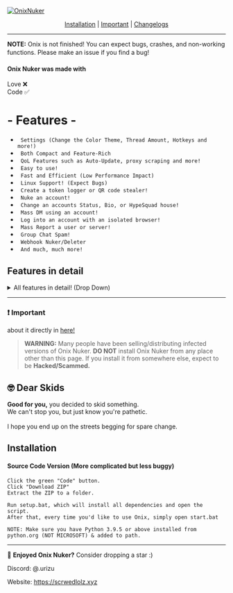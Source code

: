 <p align= center</p><a href="https://cheataway.com" target="_blank"><img src="https://i.imgur.com/Gml2nvS.png" alt="OnixNuker"></a>

<p align="center">
<a href="https://github.com/urizudev/onix-nuker#installation">Installation</a> |
<a href="https://github.com/urizudev/onix-nuker#Important">Important</a> |
<a href="https://github.com/urizudev/onix-nuker/blob/master/Changelog.md">Changelogs</a>
</p>

---

**NOTE:** Onix is not finished! You can expect bugs, crashes, and non-working functions. Please make an issue if you find a bug!
ㅤ
#### Onix Nuker was made with
Love ❌ <br>
Code ✅

<h1 allign="center">- Features -</h1>

* ` Settings (Change the Color Theme, Thread Amount, Hotkeys and more!)`
* ` Both Compact and Feature-Rich`
* ` QoL Features such as Auto-Update, proxy scraping and more!`
* ` Easy to use!`
* ` Fast and Efficient (Low Performance Impact)`
* ` Linux Support! (Expect Bugs)`
* ` Create a token logger or QR code stealer!`
* ` Nuke an account!`
* ` Change an accounts Status, Bio, or HypeSquad house!`
* ` Mass DM using an account!`
* ` Log into an account with an isolated browser!`
* ` Mass Report a user or server!`
* ` Group Chat Spam!`
* ` Webhook Nuker/Deleter`
* ` And much, much more!`

## Features in detail

<details>
<summary>All features in detail! (Drop Down)</summary>

#### [1] Nuke a targetted account 
* Basically all account nuker-based options
* Uses **Everything**! (Mass DM, Create & Delete Servers, Change Language and Theme)
* It will remove all their friends and DMs as well
* Basically, it will shit on their account.
* Everything is logged in the command window, so you can see it all happening in real time

#### [2] Unfriend all friends
* Removes all friends from the victim

#### [3] Delete and leave all servers
* Leaves/Deletes any servers a user is in

#### [4] Spam Create New servers
* Creates 100 servers! 
* Can choose a server icon aswell as a name or have it pick a random one.

#### [5] DM Deleter
* Closes/Deletes all DMs with other users! (Will also leave group chats)

#### [6] Mass DM
* Message all friends of a user with a custom message!

#### [7] Enable seizure mode
* Switches between Light & Dark mode every second or so!
* Also cycles through all the languages.

#### [8] Get information from a targetted account
Returns a lot of user info based on a token!
* Username, Discriminator, Creation Date and other user info!
* Their personal info (such as Language, Creation Date, Email and more!)
* Their avatar URL, 2FA status, Nitro Info (Type & Days left, if they have Nitro)
* Payment method, and basic info about it (Address, Number, Payment Status, PayPal info if they use that)
* Geolocational Info, such as their Country, Region, City and more!
* And all the other info you could think of!

#### [9] Log into an account
* Log into a users account with their token!
* Supports Chrome, Edge, and Opera!

#### [10] Block Friends
* Blocks all their friends

#### [11] Profile Changer
* Allows you to modify their Status, Bio, and Hypequad Badge.



#### [12] QR Code Grabber
Creates a QR code! If someone scans the QR code, you can gain access to their account!
> The webhook notification looks like this:



#### [13] Mass Report
* Reports a user until you stop it.

#### [14] GroupChat Spammer
* Create a bunch of GCs with a specified user or random ones.

#### [15] Webhook Destroyer
* Spam & Delete any valid webhook!

#### [16] Settings
Change the following:
* Theme
* Threads
* Hotkeys
* Exit
</details>

---

### ❗ Important
about it directly in [here!](https://github.com/urizudev/onix-nuker)
> **WARNING:** Many people have been selling/distributing infected versions of Onix Nuker.
> **DO NOT** install Onix Nuker from any place other than this page. If you install it from somewhere else, expect to be **Hacked/Scammed.**

## 🤓 Dear Skids
**Good for you,** you decided to skid something. <br>
We can't stop you, but just know you're pathetic. <br>
<br>
I hope you end up on the streets begging for spare change.

## Installation 


#### Source Code Version (More complicated but less buggy)
```sh-session
Click the green "Code" button.
Click "Download ZIP"
Extract the ZIP to a folder.

Run setup.bat, which will install all dependencies and open the script.
After that, every time you'd like to use Onix, simply open start.bat

NOTE: Make sure you have Python 3.9.5 or above installed from python.org (NOT MICROSOFT) & added to path.
```

---

🌟 **Enjoyed Onix Nuker?** Consider dropping a star :)



Discord: @.urizu

Website: https://scrwedlolz.xyz


